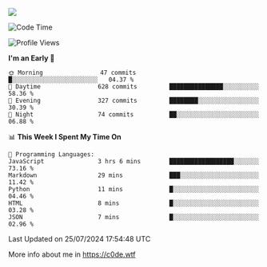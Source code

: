 <a href="https://wakatime.com"><img src="https://wakatime.com/share/@c0dezin/b7f18a7c-ab3a-40b8-8bc7-b1b7bf71f1d6.svg" /></a>

<!--START_SECTION:waka-->
![Code Time](http://img.shields.io/badge/Code%20Time-76%20hrs%2022%20mins-blue)

![Profile Views](http://img.shields.io/badge/Profile%20Views-0-blue)

**I'm an Early 🐤** 

```text
🌞 Morning                47 commits          █░░░░░░░░░░░░░░░░░░░░░░░░   04.37 % 
🌆 Daytime                628 commits         ███████████████░░░░░░░░░░   58.36 % 
🌃 Evening                327 commits         ████████░░░░░░░░░░░░░░░░░   30.39 % 
🌙 Night                  74 commits          ██░░░░░░░░░░░░░░░░░░░░░░░   06.88 % 
```


📊 **This Week I Spent My Time On** 

```text
💬 Programming Languages: 
JavaScript               3 hrs 6 mins        ██████████████████░░░░░░░   73.16 % 
Markdown                 29 mins             ███░░░░░░░░░░░░░░░░░░░░░░   11.42 % 
Python                   11 mins             █░░░░░░░░░░░░░░░░░░░░░░░░   04.46 % 
HTML                     8 mins              █░░░░░░░░░░░░░░░░░░░░░░░░   03.28 % 
JSON                     7 mins              █░░░░░░░░░░░░░░░░░░░░░░░░   02.96 % 
```


 Last Updated on 25/07/2024 17:54:48 UTC
<!--END_SECTION:waka-->

More info about me in https://c0de.wtf
